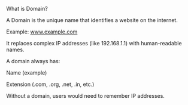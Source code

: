 What is Domain?

A Domain is the unique name that identifies a website on the internet.

Example: www.example.com

It replaces complex IP addresses (like 192.168.1.1) with human-readable names.

A domain always has:

Name (example)

Extension (.com, .org, .net, .in, etc.)

Without a domain, users would need to remember IP addresses.